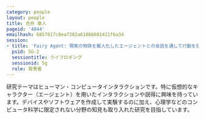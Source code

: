 ```yaml
---
category: people
layout: people
title: 吉井 章人
pageid: '4044'
emailhash: 6857617c8ea7282a61086601421f6a34
session:
- title: 'Fairy Agent: 現実の物体を擬人化したエージェントとの会話を通して行動を促す説得アプリケーション'
  psid: 5G-2
  sessiontitle: ライフロギング
  sessionid: 5g
  role: 発表者
---
```

研究テーマはヒューマン・コンピュータインタラクションです。特に仮想的なキャラクター（エージェント）を用いたインタラクションや説得に興味を持っています。デバイスやソフトウェアを作成して実験するのに加え、心理学などのコンピュータ科学に限定されない分野の知見も取り入れた研究を目指しています。